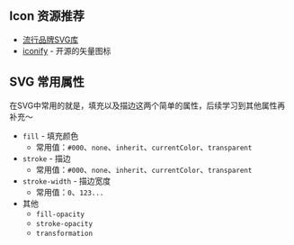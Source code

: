 ## Icon 资源推荐

- [流行品牌SVG库](https://simpleicons.org/)
- [iconify](https://iconify.design/) - 开源的矢量图标

## SVG 常用属性

在SVG中常用的就是，填充以及描边这两个简单的属性，后续学习到其他属性再补充～

- `fill` - 填充颜色
  - 常用值：`#000`、`none`、`inherit`、`currentColor`、`transparent`
- `stroke` - 描边
  - 常用值：`#000`、`none`、`inherit`、`currentColor`、`transparent`
- `stroke-width` - 描边宽度
  - 常用值：`0`、`123...`
- 其他
  - `fill-opacity`
  - `stroke-opacity`
  - `transformation`



